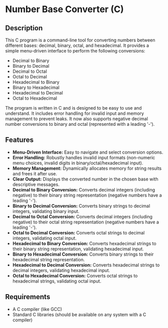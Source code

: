 
# Number Base Converter (C)

## Description

This C program is a command-line tool for converting numbers between different bases: decimal, binary, octal, and hexadecimal. It provides a simple menu-driven interface to perform the following conversions:

*   Decimal to Binary
*   Binary to Decimal
*   Decimal to Octal
*   Octal to Decimal
*   Hexadecimal to Binary
*   Binary to Hexadecimal
*   Hexadecimal to Decimal
*   Octal to Hexadecimal

The program is written in C and is designed to be easy to use and understand. It includes error handling for invalid input and memory management to prevent leaks.  It now also supports negative decimal number conversions to binary and octal (represented with a leading '-').

## Features

*   **Menu-Driven Interface:** Easy to navigate and select conversion options.
*   **Error Handling:**  Robustly handles invalid input formats (non-numeric menu choices, invalid digits in binary/octal/hexadecimal input).
*   **Memory Management:**  Dynamically allocates memory for string results and frees it after use.
*   **Clear Output:**  Displays the converted number in the chosen base with descriptive messages.
*   **Decimal to Binary Conversion:** Converts decimal integers (including negative) to their binary string representation (negative numbers have a leading '-').
*   **Binary to Decimal Conversion:** Converts binary strings to decimal integers, validating binary input.
*   **Decimal to Octal Conversion:** Converts decimal integers (including negative) to their octal string representation (negative numbers have a leading '-').
*   **Octal to Decimal Conversion:** Converts octal strings to decimal integers, validating octal input.
*   **Hexadecimal to Binary Conversion:** Converts hexadecimal strings to their binary string representation, validating hexadecimal input.
*   **Binary to Hexadecimal Conversion:** Converts binary strings to their hexadecimal string representation.
*   **Hexadecimal to Decimal Conversion:** Converts hexadecimal strings to decimal integers, validating hexadecimal input.
*   **Octal to Hexadecimal Conversion:** Converts octal strings to hexadecimal strings, validating octal input.

## Requirements

*   A C compiler (like GCC)
*   Standard C libraries (should be available on any system with a C compiler)